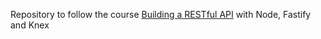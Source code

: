 Repository to follow the course [Building a RESTful API](https://www.rocketseat.com.br/) with Node, Fastify and Knex